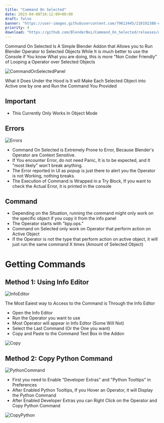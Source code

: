 ```yaml
---
title: "Command On Selected"
date: 2023-04-08T16:12:09+08:00
draft: false
banner: "https://user-images.githubusercontent.com/79613445/210192388-ebae22f3-6a5a-4486-ae98-37cfedb1d7e1.png"
priority: 4
download: "https://github.com/BlenderBoi/Command_On_Selected/releases/download/v1.0.0/Command_On_Selected-1.0.0.zip"
---
```



<!-- ![Banner](https://user-images.githubusercontent.com/79613445/210192388-ebae22f3-6a5a-4486-ae98-37cfedb1d7e1.png) -->

Command On Selected Is A Simple Blender Addon that Allows you to Run Blender Operator to Selected Objects
While It is much better to use the Console if You know What you are doing, this is more "Non Coder Friendly" of Looping a Operator over Selected Objects

![CommandOnSelectedPanel](https://user-images.githubusercontent.com/79613445/210192392-0b9e7ca3-4a86-44aa-a068-738e052117d3.png)

What it Does Under the Hood is It will Make Each Selected Object into Active one by one and Run the Command You Provided

## Important

- This Currently Only Works In Object Mode

## Errors

![Errors](https://user-images.githubusercontent.com/79613445/210192395-8872a05d-74e0-4d08-a01d-8728f866a421.png)

- Command On Selected is Extremely Prone to Error, Because Blender's Operator are Context Sensitive. 
- If You encounter Error, do not need Panic, It is to be expected, and It "most likely" won't break anything. 
- The Error reported in UI as popup is just there to alert you the Operator is not Working, nothing breaks. 
- The Execution of Command is Wrapped in a Try Block, If you want to check the Actual Error, it is printed in the console

## Command

- Depending on the Situation, running the command might only work on the specific object if you copy it from the info panel
- The Operator starts with "bpy.ops."
- Command on Selected only work on Operator that perform action on Active Object
- If the Operator is not the type that perform action on active object, it will just run the same command X times (Amount of Selected Object)

# Getting Commands

## Method 1: Using Info Editor

![InfoEditor](https://user-images.githubusercontent.com/79613445/210192402-5ffcb708-8a9e-40e7-b7c1-2e235c1c9c81.png)


The Most Eaiest way to Access to the Command is Through the Info Editor
- Open the Info Editor
- Run the Operator you want to use
- Most Operator will appear in Info Editor (Some Will Not)
- Select the Last Command (Or the One you want)
- Copy and Paste to the Command Text Box in the Addon

![Copy](https://blenderboi.com/gallery/CommandOnSelected/CopyCommand.png)

## Method 2: Copy Python Command

![PythonCommand](https://user-images.githubusercontent.com/79613445/210192410-47aebefb-f2a3-490e-8cde-da04eb8e107b.png)



- First you need to Enable "Developer Extras" and "Python Tooltips" in Preferences
- After Enabled Python Tooltips, If you Hover an Operator, it will Display the Python Command
- After Enabled Developer Extras you can Right Click on the Operator and Copy Python Command

![CopyPython](https://user-images.githubusercontent.com/79613445/210192422-347352a7-7a79-4b59-a61a-5e140c1e092e.png)



